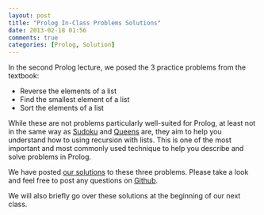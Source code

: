 ```yaml
---
layout: post
title: "Prolog In-Class Problems Solutions"
date: 2013-02-18 01:56
comments: true
categories: [Prolog, Solution]
---
```


In the second Prolog lecture, we posed the 3 practice problems from the textbook:

* Reverse the elements of a list
* Find the smallest element of a list
* Sort the elements of a list

While these are not problems particularly well-suited for Prolog, at least not in the same way as [Sudoku][] and [Queens][] are, they aim to help you understand how to using recursion with lists. This is one of the most important and most commonly used technique to help you describe and solve problems in Prolog.

We have posted [our solutions][solution] to these three problems. Please take a look and feel free to post any questions on [Github][].

We will also briefly go over these solutions at the beginning of our next class.

[Github]: https://github.com/Duke-PL-Course/Prolog/issues?state=open
[Queens]: http://duke-pl-course.github.com/slides/prolog.html#56
[solution]: https://github.com/Duke-PL-Course/Prolog/blob/master/2013-02-05-book-problems-solutions.md#do-1
[Sudoku]: http://duke-pl-course.github.com/slides/prolog.html#48